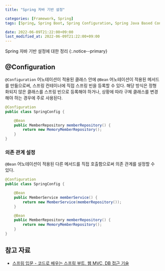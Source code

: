 ```yaml
---
title: "Spring 자바 기반 설정"

categories: [Framework, Spring]
tags: [Spring, Spring Boot, Spring Configuration, Spring Java Based Configuration]

date: 2022-06-09T21:22:00+09:00
last_modified_at: 2022-06-09T21:22:00+09:00
---
```


Spring 자바 기반 설정에 대한 정리
{:.notice--primary}

## @Configuration

`@Configuration` 어노테이션이 적용된 클래스 안에 `@Bean` 어노테이션이 적용된 메서드를 만듦으로써, 스프링 컨테이너에 직접 스프링 빈을 등록할 수 있다. 해당 방식은 정형화되지 않은 클래스를 스프링 빈으로 등록해야 하거나, 상황에 따라 구체 클래스를 변경해야 하는 경우에 주로 사용된다.

``` java
@Configuration
public class SpringConfig {

    @Bean
    public MemberRepository memberRepository() {
        return new MemoryMemberRepository();
    }
}
```

### 의존 관계 설정

`@Bean` 어노테이션이 적용된 다른 메서드를 직접 호출함으로써 의존 관계를 설정할 수 있다.

``` java
@Configuration
public class SpringConfig {

    @Bean
    public MemberService memberService() {
        return new MemberService(memberRepository());
    }

    @Bean
    public MemberRepository memberRepository() {
        return new MemoryMemberRepository();
    }
}
```

## 참고 자료

- [스프링 입문 - 코드로 배우는 스프링 부트, 웹 MVC, DB 접근 기술](https://www.inflearn.com/course/%EC%8A%A4%ED%94%84%EB%A7%81-%EC%9E%85%EB%AC%B8-%EC%8A%A4%ED%94%84%EB%A7%81%EB%B6%80%ED%8A%B8)